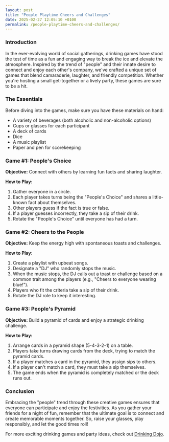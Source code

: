 ```yaml
---
layout: post
title: "People Playtime Cheers and Challenges"
date: 2025-02-27 12:05:10 +0100
permalink: /people-playtime-cheers-and-challenges/
---
```



### Introduction

In the ever-evolving world of social gatherings, drinking games have stood the test of time as a fun and engaging way to break the ice and elevate the atmosphere. Inspired by the trend of "people" and their innate desire to connect and enjoy each other's company, we've crafted a unique set of games that blend camaraderie, laughter, and friendly competition. Whether you're hosting a small get-together or a lively party, these games are sure to be a hit.

### The Essentials

Before diving into the games, make sure you have these materials on hand:

- A variety of beverages (both alcoholic and non-alcoholic options)
- Cups or glasses for each participant
- A deck of cards
- Dice
- A music playlist
- Paper and pen for scorekeeping

### Game #1: People's Choice

**Objective:** Connect with others by learning fun facts and sharing laughter.

**How to Play:**

1. Gather everyone in a circle.
2. Each player takes turns being the "People's Choice" and shares a little-known fact about themselves.
3. Other players guess if the fact is true or false.
4. If a player guesses incorrectly, they take a sip of their drink.
5. Rotate the "People's Choice" until everyone has had a turn.

### Game #2: Cheers to the People

**Objective:** Keep the energy high with spontaneous toasts and challenges.

**How to Play:**

1. Create a playlist with upbeat songs.
2. Designate a "DJ" who randomly stops the music.
3. When the music stops, the DJ calls out a toast or challenge based on a common trait among the players (e.g., "Cheers to everyone wearing blue!").
4. Players who fit the criteria take a sip of their drink.
5. Rotate the DJ role to keep it interesting.

### Game #3: People's Pyramid

**Objective:** Build a pyramid of cards and enjoy a strategic drinking challenge.

**How to Play:**

1. Arrange cards in a pyramid shape (5-4-3-2-1) on a table.
2. Players take turns drawing cards from the deck, trying to match the pyramid cards.
3. If a player matches a card in the pyramid, they assign sips to others.
4. If a player can't match a card, they must take a sip themselves.
5. The game ends when the pyramid is completely matched or the deck runs out.

### Conclusion

Embracing the "people" trend through these creative games ensures that everyone can participate and enjoy the festivities. As you gather your friends for a night of fun, remember that the ultimate goal is to connect and create memorable moments together. So, raise your glasses, play responsibly, and let the good times roll!

For more exciting drinking games and party ideas, check out [Drinking Dojo](https://drinkingdojo.com).